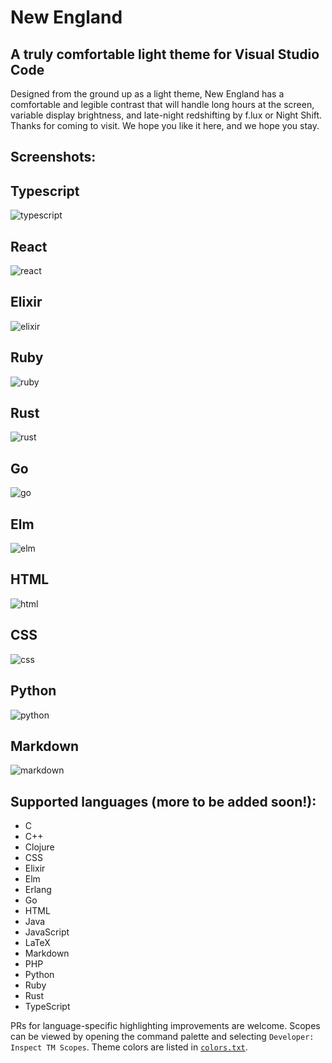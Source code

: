 # New England
## A truly comfortable light theme for Visual Studio Code

Designed from the ground up as a light theme, New England has a comfortable and legible contrast that will handle long hours at the screen, variable display brightness, and late-night redshifting by f.lux or Night Shift. Thanks for coming to visit. We hope you like it here, and we hope you stay.

## Screenshots:

## Typescript
![typescript](./images/typescript.png)
     
## React
![react](./images/react.png)

## Elixir
![elixir](./images/elixir.png)

## Ruby
![ruby](./images/ruby.png)

## Rust
![rust](./images/rust.png)

## Go
![go](./images/go.png)

## Elm
![elm](./images/elm.png)

## HTML
![html](./images/html.png)

## CSS
![css](./images/css.png)

## Python
![python](./images/python.png)

## Markdown
![markdown](./images/markdown.png)

## Supported languages (more to be added soon!):

- C
- C++
- Clojure
- CSS
- Elixir
- Elm
- Erlang
- Go
- HTML
- Java
- JavaScript
- LaTeX
- Markdown
- PHP
- Python
- Ruby
- Rust
- TypeScript

<!-- ## Planned languages:

- C#
- Crystal
- Dart
- F#
- GraphQL
- Haskell
- Kotlin
- Lua
- Objective-C
- OCaml
- Pony
- R
- Reason ML
- Scala
- Shell Script
- Swift -->

PRs for language-specific highlighting improvements are welcome. Scopes can be viewed by opening the command palette and selecting `Developer: Inspect TM Scopes`. Theme colors are listed in [`colors.txt`](./colors.txt).
